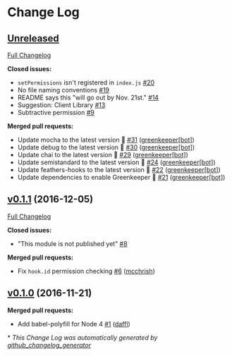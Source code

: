 # Change Log

## [Unreleased](https://github.com/feathersjs-ecosystem/feathers-permissions/tree/HEAD)

[Full Changelog](https://github.com/feathersjs-ecosystem/feathers-permissions/compare/v0.1.1...HEAD)

**Closed issues:**

- `setPermissions` isn't registered  in `index.js` [\#20](https://github.com/feathersjs-ecosystem/feathers-permissions/issues/20)
- No file naming conventions [\#19](https://github.com/feathersjs-ecosystem/feathers-permissions/issues/19)
- README says this "will go out by Nov. 21st." [\#14](https://github.com/feathersjs-ecosystem/feathers-permissions/issues/14)
- Suggestion: Client Library [\#13](https://github.com/feathersjs-ecosystem/feathers-permissions/issues/13)
- Subtractive permission [\#9](https://github.com/feathersjs-ecosystem/feathers-permissions/issues/9)

**Merged pull requests:**

- Update mocha to the latest version 🚀 [\#31](https://github.com/feathersjs-ecosystem/feathers-permissions/pull/31) ([greenkeeper[bot]](https://github.com/apps/greenkeeper))
- Update debug to the latest version 🚀 [\#30](https://github.com/feathersjs-ecosystem/feathers-permissions/pull/30) ([greenkeeper[bot]](https://github.com/apps/greenkeeper))
- Update chai to the latest version 🚀 [\#29](https://github.com/feathersjs-ecosystem/feathers-permissions/pull/29) ([greenkeeper[bot]](https://github.com/apps/greenkeeper))
- Update semistandard to the latest version 🚀 [\#24](https://github.com/feathersjs-ecosystem/feathers-permissions/pull/24) ([greenkeeper[bot]](https://github.com/apps/greenkeeper))
- Update feathers-hooks to the latest version 🚀 [\#22](https://github.com/feathersjs-ecosystem/feathers-permissions/pull/22) ([greenkeeper[bot]](https://github.com/apps/greenkeeper))
- Update dependencies to enable Greenkeeper 🌴 [\#21](https://github.com/feathersjs-ecosystem/feathers-permissions/pull/21) ([greenkeeper[bot]](https://github.com/apps/greenkeeper))

## [v0.1.1](https://github.com/feathersjs-ecosystem/feathers-permissions/tree/v0.1.1) (2016-12-05)
[Full Changelog](https://github.com/feathersjs-ecosystem/feathers-permissions/compare/v0.1.0...v0.1.1)

**Closed issues:**

- "This module is not published yet" [\#8](https://github.com/feathersjs-ecosystem/feathers-permissions/issues/8)

**Merged pull requests:**

- Fix `hook.id` permission checking [\#6](https://github.com/feathersjs-ecosystem/feathers-permissions/pull/6) ([mcchrish](https://github.com/mcchrish))

## [v0.1.0](https://github.com/feathersjs-ecosystem/feathers-permissions/tree/v0.1.0) (2016-11-21)
**Merged pull requests:**

- Add babel-polyfill for Node 4 [\#1](https://github.com/feathersjs-ecosystem/feathers-permissions/pull/1) ([daffl](https://github.com/daffl))



\* *This Change Log was automatically generated by [github_changelog_generator](https://github.com/skywinder/Github-Changelog-Generator)*